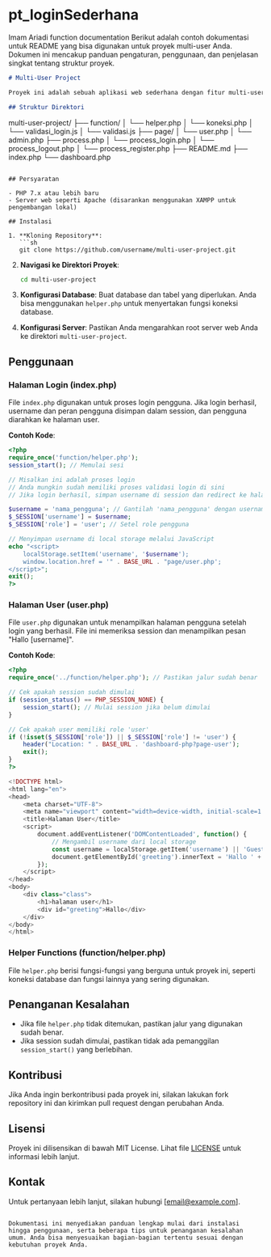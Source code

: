 # pt_loginSederhana
Imam Ariadi
function
documentation
Berikut adalah contoh dokumentasi untuk README yang bisa digunakan untuk proyek multi-user Anda. Dokumen ini mencakup panduan pengaturan, penggunaan, dan penjelasan singkat tentang struktur proyek.

```markdown
# Multi-User Project

Proyek ini adalah sebuah aplikasi web sederhana dengan fitur multi-user. Aplikasi ini memungkinkan pengguna untuk login dan mengakses halaman tertentu berdasarkan peran mereka.

## Struktur Direktori

```
multi-user-project/
├── function/
│   └── helper.php
│   └── koneksi.php
│   └── validasi_login.js
│   └── validasi.js
├── page/
│   └── user.php
│   └── admin.php
├── process.php
│   └── process_login.php
│   └── process_logout.php
│   └── process_register.php
├── README.md
├── index.php
└── dashboard.php
```

## Persyaratan

- PHP 7.x atau lebih baru
- Server web seperti Apache (disarankan menggunakan XAMPP untuk pengembangan lokal)

## Instalasi

1. **Kloning Repository**:
   ```sh
   git clone https://github.com/username/multi-user-project.git
   ```
2. **Navigasi ke Direktori Proyek**:
   ```sh
   cd multi-user-project
   ```

3. **Konfigurasi Database**:
   Buat database dan tabel yang diperlukan. Anda bisa menggunakan `helper.php` untuk menyertakan fungsi koneksi database.

4. **Konfigurasi Server**:
   Pastikan Anda mengarahkan root server web Anda ke direktori `multi-user-project`.

## Penggunaan

### Halaman Login (index.php)

File `index.php` digunakan untuk proses login pengguna. Jika login berhasil, username dan peran pengguna disimpan dalam session, dan pengguna diarahkan ke halaman user.

**Contoh Kode**:
```php
<?php
require_once('function/helper.php');
session_start(); // Memulai sesi

// Misalkan ini adalah proses login
// Anda mungkin sudah memiliki proses validasi login di sini
// Jika login berhasil, simpan username di session dan redirect ke halaman user

$username = 'nama_pengguna'; // Gantilah 'nama_pengguna' dengan username yang sebenarnya
$_SESSION['username'] = $username;
$_SESSION['role'] = 'user'; // Setel role pengguna

// Menyimpan username di local storage melalui JavaScript
echo "<script>
    localStorage.setItem('username', '$username');
    window.location.href = '" . BASE_URL . "page/user.php';
</script>";
exit();
?>
```

### Halaman User (user.php)

File `user.php` digunakan untuk menampilkan halaman pengguna setelah login yang berhasil. File ini memeriksa session dan menampilkan pesan "Hallo [username]".

**Contoh Kode**:
```php
<?php
require_once('../function/helper.php'); // Pastikan jalur sudah benar

// Cek apakah session sudah dimulai
if (session_status() == PHP_SESSION_NONE) {
    session_start(); // Mulai session jika belum dimulai
}

// Cek apakah user memiliki role 'user'
if (!isset($_SESSION['role']) || $_SESSION['role'] != 'user') {
    header("Location: " . BASE_URL . 'dashboard-php?page-user');
    exit();
}
?>

<!DOCTYPE html>
<html lang="en">
<head>
    <meta charset="UTF-8">
    <meta name="viewport" content="width=device-width, initial-scale=1.0">
    <title>Halaman User</title>
    <script>
        document.addEventListener('DOMContentLoaded', function() {
            // Mengambil username dari local storage
            const username = localStorage.getItem('username') || 'Guest';
            document.getElementById('greeting').innerText = 'Hallo ' + username;
        });
    </script>
</head>
<body>
    <div class="class">
        <h1>halaman user</h1>
        <div id="greeting">Hallo</div>
    </div>
</body>
</html>
```

### Helper Functions (function/helper.php)

File `helper.php` berisi fungsi-fungsi yang berguna untuk proyek ini, seperti koneksi database dan fungsi lainnya yang sering digunakan.

## Penanganan Kesalahan

- Jika file `helper.php` tidak ditemukan, pastikan jalur yang digunakan sudah benar.
- Jika session sudah dimulai, pastikan tidak ada pemanggilan `session_start()` yang berlebihan.

## Kontribusi

Jika Anda ingin berkontribusi pada proyek ini, silakan lakukan fork repository ini dan kirimkan pull request dengan perubahan Anda.

## Lisensi

Proyek ini dilisensikan di bawah MIT License. Lihat file [LICENSE](LICENSE) untuk informasi lebih lanjut.

## Kontak

Untuk pertanyaan lebih lanjut, silakan hubungi [email@example.com].
```

Dokumentasi ini menyediakan panduan lengkap mulai dari instalasi hingga penggunaan, serta beberapa tips untuk penanganan kesalahan umum. Anda bisa menyesuaikan bagian-bagian tertentu sesuai dengan kebutuhan proyek Anda.